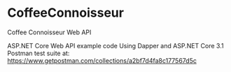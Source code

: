# CoffeeConnoisseur
Coffee Connoisseur Web API

ASP.NET Core Web API example code
Using Dapper and ASP.NET Core 3.1
Postman test suite at:
https://www.getpostman.com/collections/a2bf7d4fa8c177567d5c
